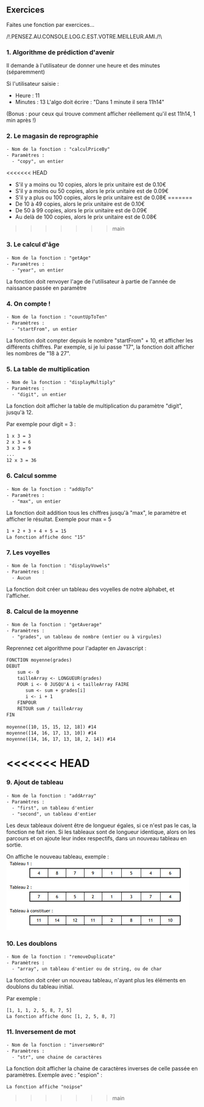 
## Exercices

Faites une fonction par exercices...

/!\.PENSEZ.AU.CONSOLE.LOG.C.EST.VOTRE.MEILLEUR.AMI./!\

### 1. Algorithme de prédiction d'avenir

Il demande à l'utilisateur de donner une heure et des minutes (séparemment)

Si l'utilisateur saisie : 
- Heure : 11
- Minutes : 13
L'algo doit écrire : "Dans 1 minute il sera 11h14"

(Bonus : pour ceux qui trouve comment afficher réellement qu'il est 11h14, 1 min après !)

<script lang="js">
    
    let heures = prompt("ecrit lheurs endeux chifre") 
    heures = parseInt(heures)

   let minutes = prompt("ecrit les minutes endeux chifre" ) 
    minutes = parseInt(minutes)
     console.log()
```js
 // Demande à l'utilisateur un chiffre et le converti réellement en entier, car c'est une chaine de caractère lorsqu'on le récupère du prompt
 let toto = prompt("Donne moi un chiffre ?");
 toto = parseInt(toto);
```

    // function toto(toto) {
    //     console.log(toto);
    // }
    //
    // toto(10);

</script>


### 2. Le magasin de reprographie

```
- Nom de la fonction : "calculPriceBy"
- Paramètres :
  - "copy", un entier
```
<<<<<<< HEAD
- S'il y a moins ou 10 copies, alors le prix unitaire est de 0.10€
- S'il y a moins ou 50 copies, alors le prix unitaire est de 0.09€
- S'il y a plus ou 100 copies, alors le prix unitaire est de 0.08€
=======
- De 10 à 49 copies, alors le prix unitaire est de 0.10€
- De 50 à 99 copies, alors le prix unitaire est de 0.09€
- Au delà de 100 copies, alors le prix unitaire est de 0.08€
>>>>>>> main

### 3. Le calcul d'âge

```
- Nom de la fonction : "getAge"
- Paramètres :
  - "year", un entier
```

La fonction doit renvoyer l'age de l'utilisateur à partie de l'année de naissance passée en paramètre

### 4. On compte !

```
- Nom de la fonction : "countUpToTen"
- Paramètres :
  - "startFrom", un entier
```

La fonction doit compter depuis le nombre "startFrom" + 10, et afficher les différents chiffres.
Par exemple, si je lui passe "17", la fonction doit afficher les nombres de "18 à 27".

### 5. La table de multiplication

```
- Nom de la fonction : "displayMultiply"
- Paramètres :
  - "digit", un entier
```

La fonction doit afficher la table de multiplication du paramètre "digit", jusqu'à 12.

Par exemple pour digit = 3 :
```
1 x 3 = 3 
2 x 3 = 6 
3 x 3 = 9 
...
12 x 3 = 36
 ```

### 6. Calcul somme

```
- Nom de la fonction : "addUpTo"
- Paramètres :
  - "max", un entier
```

La fonction doit addition tous les chiffres jusqu'à "max", le paramètre et afficher le résultat.
Exemple pour max = 5
```
1 + 2 + 3 + 4 + 5 = 15
La fonction affiche donc "15"
 ```

### 7. Les voyelles

```
- Nom de la fonction : "displayVowels"
- Paramètres :
  - Aucun
```

La fonction doit créer un tableau des voyelles de notre alphabet, et l'afficher.

### 8. Calcul de la moyenne

```
- Nom de la fonction : "getAverage"
- Paramètres :
  - "grades", un tableau de nombre (entier ou à virgules)
```

Reprennez cet algorithme pour l'adapter en Javascript :

```
FONCTION moyenne(grades)
DEBUT
    sum <- 0
    tailleArray <- LONGUEUR(grades)
    POUR i <- 0 JUSQU'A i < tailleArray FAIRE
       sum <- sum + grades[i]
       i <- i + 1
    FINPOUR
    RETOUR sum / tailleArray
FIN

moyenne([10, 15, 15, 12, 18]) #14
moyenne([14, 16, 17, 13, 10]) #14
moyenne([14, 16, 17, 13, 18, 2, 14]) #14
```

<<<<<<< HEAD
=======
### 9. Ajout de tableau

```
- Nom de la fonction : "addArray"
- Paramètres :
  - "first", un tableau d'entier
  - "second", un tableau d'entier
```

Les deux tableaux doivent être de longueur égales, si ce n'est pas le cas, la fonction ne fait rien.
Si les tableaux sont de longueur identique, alors on les parcours et on ajoute leur index respectifs, dans un nouveau tableau en sortie.
 
On affiche le nouveau tableau, exemple :
![img.png](img.png)

### 10. Les doublons

```
- Nom de la fonction : "removeDuplicate"
- Paramètres :
  - "array", un tableau d'entier ou de string, ou de char
```

La fonction doit créer un nouveau tableau, n'ayant plus les éléments en doublons du tableau initial.

Par exemple :
```
[1, 1, 1, 2, 5, 8, 7, 5]
La fonction affiche donc [1, 2, 5, 8, 7]
 ```

### 11. Inversement de mot

```
- Nom de la fonction : "inverseWord"
- Paramètres :
  - "str", une chaine de caractères
```

La fonction doit afficher la chaine de caractères inverses de celle passée en paramètres.
Exemple avec : "espion" :
```
La fonction affiche "noipse"
 ```


>>>>>>> main


